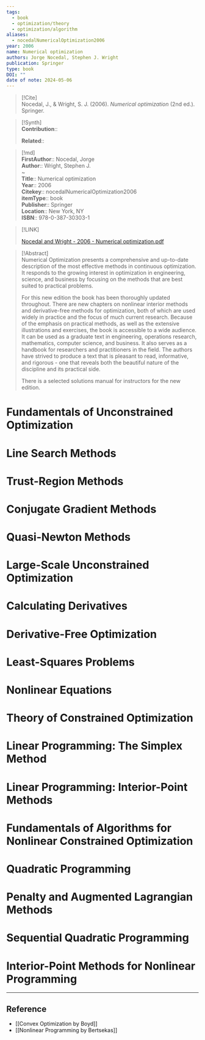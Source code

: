 ```yaml
---
tags:
  - book
  - optimization/theory
  - optimization/algorithm
aliases:
  - nocedalNumericalOptimization2006
year: 2006
name: Numerical optimization
authors: Jorge Nocedal, Stephen J. Wright
publication: Springer
type: book
DOI: ""
date of note: 2024-05-06
---
```


> [!Cite]  
> Nocedal, J., & Wright, S. J. (2006). _Numerical optimization_ (2nd ed.). Springer.

>[!Synth]  
>**Contribution**::  
>  
>**Related**::   
>  
  
>[!md]  
> **FirstAuthor**:: Nocedal, Jorge  
> **Author**:: Wright, Stephen J.  
~  
> **Title**:: Numerical optimization  
> **Year**:: 2006  
> **Citekey**:: nocedalNumericalOptimization2006  
> **itemType**:: book  
> **Publisher**:: Springer  
> **Location**:: New York, NY  
> **ISBN**:: 978-0-387-30303-1  

> [!LINK]  
> 
> [Nocedal and Wright - 2006 - Numerical optimization.pdf](file:///Users/lukexie/Zotero/storage/IVWJLU6P/Nocedal%20and%20Wright%20-%202006%20-%20Numerical%20optimization.pdf) 
>  


> [!Abstract]  
> Numerical Optimization presents a comprehensive and up-to-date description of the most effective methods in continuous optimization. It responds to the growing interest in optimization in engineering, science, and business by focusing on the methods that are best suited to practical problems.
>
>For this new edition the book has been thoroughly updated throughout. There are new chapters on nonlinear interior methods and derivative-free methods for optimization, both of which are used widely in practice and the focus of much current research. Because of the emphasis on practical methods, as well as the extensive illustrations and exercises, the book is accessible to a wide audience. It can be used as a graduate text in engineering, operations research, mathematics, computer science, and business. It also serves as a handbook for researchers and practitioners in the field. The authors have strived to produce a text that is pleasant to read, informative, and rigorous - one that reveals both the beautiful nature of the discipline and its practical side.
>
>There is a selected solutions manual for instructors for the new edition.  


# Fundamentals of Unconstrained Optimization



# Line Search Methods



# Trust-Region Methods



# Conjugate Gradient Methods




# Quasi-Newton Methods



# Large-Scale Unconstrained Optimization




# Calculating Derivatives




# Derivative-Free Optimization



# Least-Squares Problems




# Nonlinear Equations




# Theory of Constrained Optimization




# Linear Programming: The Simplex Method




# Linear Programming: Interior-Point Methods



# Fundamentals of Algorithms for Nonlinear Constrained Optimization



# Quadratic Programming



# Penalty and Augmented Lagrangian Methods




# Sequential Quadratic Programming




# Interior-Point Methods for Nonlinear Programming













----
## Reference

- [[Convex Optimization by Boyd]]
- [[Nonlinear Programming by Bertsekas]]